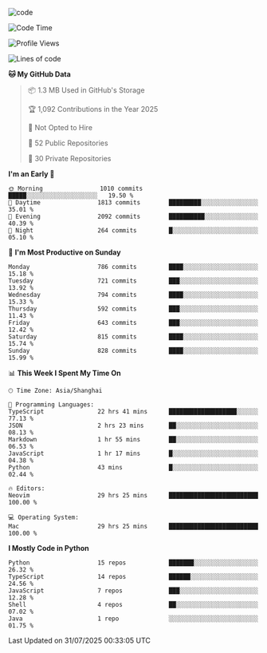 
<!--
**liuyaanng/liuyaanng** is a ✨ _special_ ✨ repository because its `README.md` (this file) appears on your GitHub profile.

Here are some ideas to get you started:

- 🔭 I’m currently working on ...
- 🌱 I’m currently learning ...
- 👯 I’m looking to collaborate on ...
- 🤔 I’m looking for help with ...
- 💬 Ask me about ...
- 📫 How to reach me: ...
- 😄 Pronouns: ...
- ⚡ Fun fact: ...
-->


![code](https://cdn.jsdelivr.net/gh/liuyaanng/liuyaanng@1.0/code.gif) 

<!--START_SECTION:waka-->
![Code Time](http://img.shields.io/badge/Code%20Time-1%2C742%20hrs%2037%20mins-blue)

![Profile Views](http://img.shields.io/badge/Profile%20Views-0-blue)

![Lines of code](https://img.shields.io/badge/From%20Hello%20World%20I%27ve%20Written-26.3%20million%20lines%20of%20code-blue)

**🐱 My GitHub Data** 

> 📦 1.3 MB Used in GitHub's Storage 
 > 
> 🏆 1,092 Contributions in the Year 2025
 > 
> 🚫 Not Opted to Hire
 > 
> 📜 52 Public Repositories 
 > 
> 🔑 30 Private Repositories 
 > 
**I'm an Early 🐤** 

```text
🌞 Morning                1010 commits        █████░░░░░░░░░░░░░░░░░░░░   19.50 % 
🌆 Daytime                1813 commits        █████████░░░░░░░░░░░░░░░░   35.01 % 
🌃 Evening                2092 commits        ██████████░░░░░░░░░░░░░░░   40.39 % 
🌙 Night                  264 commits         █░░░░░░░░░░░░░░░░░░░░░░░░   05.10 % 
```
📅 **I'm Most Productive on Sunday** 

```text
Monday                   786 commits         ████░░░░░░░░░░░░░░░░░░░░░   15.18 % 
Tuesday                  721 commits         ███░░░░░░░░░░░░░░░░░░░░░░   13.92 % 
Wednesday                794 commits         ████░░░░░░░░░░░░░░░░░░░░░   15.33 % 
Thursday                 592 commits         ███░░░░░░░░░░░░░░░░░░░░░░   11.43 % 
Friday                   643 commits         ███░░░░░░░░░░░░░░░░░░░░░░   12.42 % 
Saturday                 815 commits         ████░░░░░░░░░░░░░░░░░░░░░   15.74 % 
Sunday                   828 commits         ████░░░░░░░░░░░░░░░░░░░░░   15.99 % 
```


📊 **This Week I Spent My Time On** 

```text
🕑︎ Time Zone: Asia/Shanghai

💬 Programming Languages: 
TypeScript               22 hrs 41 mins      ███████████████████░░░░░░   77.13 % 
JSON                     2 hrs 23 mins       ██░░░░░░░░░░░░░░░░░░░░░░░   08.13 % 
Markdown                 1 hr 55 mins        ██░░░░░░░░░░░░░░░░░░░░░░░   06.53 % 
JavaScript               1 hr 17 mins        █░░░░░░░░░░░░░░░░░░░░░░░░   04.38 % 
Python                   43 mins             █░░░░░░░░░░░░░░░░░░░░░░░░   02.44 % 

🔥 Editors: 
Neovim                   29 hrs 25 mins      █████████████████████████   100.00 % 

💻 Operating System: 
Mac                      29 hrs 25 mins      █████████████████████████   100.00 % 
```

**I Mostly Code in Python** 

```text
Python                   15 repos            ███████░░░░░░░░░░░░░░░░░░   26.32 % 
TypeScript               14 repos            ██████░░░░░░░░░░░░░░░░░░░   24.56 % 
JavaScript               7 repos             ███░░░░░░░░░░░░░░░░░░░░░░   12.28 % 
Shell                    4 repos             ██░░░░░░░░░░░░░░░░░░░░░░░   07.02 % 
Java                     1 repo              ░░░░░░░░░░░░░░░░░░░░░░░░░   01.75 % 
```




 Last Updated on 31/07/2025 00:33:05 UTC
<!--END_SECTION:waka-->
